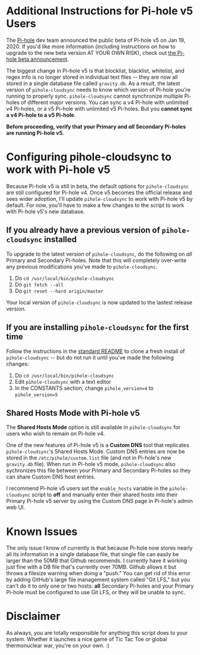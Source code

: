 # Additional Instructions for Pi-hole v5 Users
The <a target="_blank" href="https://pi-hole.net/">Pi-hole</a> dev team announced the public beta of Pi-hole v5 on Jan 19, 2020. If you'd like more information (including instructions on how to upgrade to the new beta version AT YOUR OWN RISK), check out <a target="_blank" href="https://pi-hole.net/2020/01/19/announcing-a-beta-test-of-pi-hole-5-0/">the Pi-hole beta announcement</a>.

The biggest change in Pi-hole v5 is that blocklist, blacklist, whitelist, and regex info is no longer stored in individual text files -- they are now all stored in a single database file called `gravity.db`. As a result, the latest version of `pihole-cloudsync` needs to know which version of Pi-hole you're running to properly sync. `pihole-cloudsync` cannot synchronize multiple Pi-holes of different major versions. You can sync a v4 Pi-hole with unlimited v4 Pi-holes, or a v5 Pi-hole with unlimited v5 Pi-holes. But you **cannot sync a v4 Pi-hole to a v5 Pi-hole**.

**Before proceeding, verify that your Primary and *all* Secondary Pi-holes are running Pi-hole v5.**

# Configuring pihole-cloudsync to work with Pi-hole v5

Because Pi-hole v5 is still in beta, the default options for `pihole-cloudsync` are still configured for Pi-hole v4. Once v5 becomes the official release and sees wider adoption, I'll update `pihole-cloudsync` to work with Pi-hole v5 by default. For now, you'll have to make a few changes to the script to work with Pi-hole v5's new database.

## If you already have a previous version of `pihole-cloudsync` installed
To upgrade to the latest version of `pihole-cloudsync`, do the following on *all* Primary and Secondary Pi-holes. Note that this will completely over-write any previous modifications you've made to `pihole-cloudsync`.

1. Do `cd /usr/local/bin/pihole-cloudsync`
2. Do `git fetch --all`
3. Do `git reset --hard origin/master`

Your local version of `pihole-cloudsync` is now updated to the lastest release version.

## If you are installing `pihole-cloudsync` for the first time
Follow the instructions in the <a target="_blank" href="https://github.com/stevejenkins/pihole-cloudsync/blob/master/README.md">standard README</a> to clone a fresh install of `pihole-cloudsync` -- but do not run it until you've made the following changes:

1. Do `cd /usr/local/bin/pihole-cloudsync`
2. Edit `pihole-cloudsync` with a text editor
3. In the CONSTANTS section, change `pihole_version=4` to `pihole_version=5`

## Shared Hosts Mode with Pi-hole v5

The **Shared Hosts Mode** option is still available in `pihole-cloudsync` for users who wish to remain on Pi-hole v4.

One of the new features of Pi-hole v5 is a **Custom DNS** tool that replicates `pihole-cloudsync`'s Shared Hosts Mode. Custom DNS entries are now be stored in the `/etc/pihole/custom.list` file (and not in Pi-hole's new `gravity.db` file). When run in Pi-hole v5 mode, `pihole-cloudsync` also sychronizes this file between your Primary and Secondary Pi-holes so they can share Custom DNS host entries.

I recommend Pi-hole v5 users set the `enable_hosts` variable in the `pihole-cloudsync` script to **off** and manually enter their shared hosts into their Primary Pi-hole v5 server by using the Custom DNS page in Pi-hole's admin web UI.

# Known Issues
The only issue I know of currently is that because Pi-hole now stores nearly all its information in a single database file, that single file can easily be larger than the 50MB that Github recommends. I currently have it working just fine with a DB file that's currently over 70MB. Github allows it but throws a filesize warning when doing a "push." You can get rid of this error by adding GitHub's large file management system called "Git LFS," but you can't do it to only one or two hosts: **all** Secondary Pi-holes and your Primary Pi-hole must be configured to use Git LFS, or they will be unable to sync.

# Disclaimer
As always, you are totally responsible for anything this script does to your system. Whether it launches a nice game of Tic Tac Toe or global thermonuclear war, you're on your own. :)
